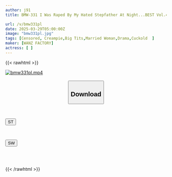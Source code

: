 ```yaml
---
author: j91
title: BMW-331 I Was Raped By My Hated Stepfather At Night...BEST Vol.4

url: /v/bmw331pl
date: 2025-03-29T05:00:00Z
image: "bmw331pl.jpg"
tags: [Censored, Creampie,Big Tits,Married Woman,Drama,Cuckold	]
maker: [WANZ FACTORY]
actress: [ ]
---
```



{{< rawhtml >}}

<div class="video" data-videoid="0r77g1Dl69sedr">
    <a href="javascript:;">
        <img src="/v/bmw331pl/bmw331pl.jpg" width="WIDTH" height="HEIGHT" alt="bmw331pl.mp4" loading="lazy">
    </a>
</div>

<script type="text/javascript" src="https://j91.asia/asset/on-demand-st.js"></script>

<br>
  <link rel="stylesheet" href="https://j91.asia/asset/bs5.css">
  
  <center>
  <button class="btn btn-primary" type="button" data-bs-toggle="collapse" data-bs-target=".multi-collapse" aria-expanded="false" aria-controls="multiCollapseExample1 multiCollapseExample2"><h2>Download</h2></button></center>
</p>
<div class="row">
  <div class="col">
    <div class="collapse multi-collapse" id="multiCollapseExample1">
      <div class="card card-body">
	      	      <br>
<div class="buttons">  
<p><a href="/v/bmw331pl/st.html" target="_blank"><button class="btn-hover color-3"><i class="fa fa-download"></i> ST</button></a></p></div>
    </div>
  </div>
</div>
  <div class="col">
    <div class="collapse multi-collapse" id="multiCollapseExample2">
      <div class="card card-body">
	      <br>
<div class="buttons">
<p><a href="/v/bmw331pl/sw.html" target="_blank"><button class="btn-hover color-2"><i class="fa fa-download"></i> SW</button></a></p></div>
<br><br>
      </div>
    </div>
  </div>
</div>

{{< /rawhtml >}}